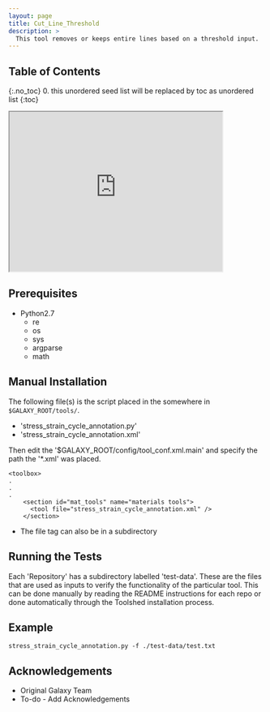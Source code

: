```yaml
---
layout: page
title: Cut_Line_Threshold
description: >
  This tool removes or keeps entire lines based on a threshold input.
---
```


## Table of Contents
{:.no_toc}
0. this unordered seed list will be replaced by toc as unordered list
{:toc}

<html>
<body>

<iframe width="420" height="315" src="https://www.youtube.com/watch?v=3aVNAIIJ8sg">
</iframe>

</body>
</html>


## Prerequisites
* Python2.7
	* re
	* os
	* sys
	* argparse
	* math


## Manual Installation 
The following file(s) is the script placed in the somewhere in `$GALAXY_ROOT/tools/`.
* 'stress_strain_cycle_annotation.py'
* 'stress_strain_cycle_annotation.xml'
	
Then edit the '$GALAXY_ROOT/config/tool_conf.xml.main' and specify the path the '*.xml' was placed.

~~~
<toolbox>
.
.
.
    <section id="mat_tools" name="materials tools">
      <tool file="stress_strain_cycle_annotation.xml" />
    </section>
~~~

* The file tag can also be in a subdirectory

## Running the Tests
Each 'Repository' has a subdirectory labelled 'test-data'. These are the files that are used as inputs to verify the functionality of the particular tool. This can be done manually by reading the README instructions for each repo or done automatically through the Toolshed installation process.

## Example

~~~
stress_strain_cycle_annotation.py -f ./test-data/test.txt
~~~

## Acknowledgements 
* Original Galaxy Team
* To-do - Add Acknowledgements 